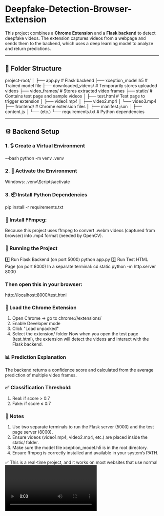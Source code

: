 # Deepfake-Detection-Browser-Extension

This project combines a **Chrome Extension** and a **Flask backend** to detect deepfake videos. The extension captures videos from a webpage and sends them to the backend, which uses a deep learning model to analyze and return predictions.

---

## 📁 Folder Structure
project-root/
│
├── app.py                  # Flask backend
├── xception_model.h5       # Trained model file
├── downloaded_videos/      # Temporarily stores uploaded videos
├── video_frames/           # Stores extracted video frames
├── static/                 # Contains test page and sample videos
│ ├── test.html             # Test page to trigger extension 
│ ├── video1.mp4
│ ├── video2.mp4
│ └── video3.mp4
├── frontend/               # Chrome extension files
│ ├── manifest.json
│ ├── content.js
│ └── (etc.)
└── requirements.txt        # Python dependencies


---

## ⚙️ Backend Setup

### 1. 🔃 Create a Virtual Environment
--bash
python -m venv .venv

### 2. 🚀 Activate the Environment
Windows:
.venv\Scripts\activate

### 3. 📦 Install Python Dependencies
pip install -r requirements.txt

### 🔽 Install FFmpeg:
Because this project uses ffmpeg to convert .webm videos (captured from browser) into .mp4 format (needed by OpenCV).

### 🚀 Running the Project
1️⃣ Run Flask Backend (on port 5000)
python app.py
2️⃣ Run Test HTML Page (on port 8000)
In a separate terminal:
cd static
python -m http.server 8000

### Then open this in your browser:
http://localhost:8000/test.html

### 🧩 Load the Chrome Extension
1. Open Chrome → go to chrome://extensions/
2. Enable Developer mode
3. Click "Load unpacked"
4. Select the extension/ folder
Now when you open the test page (test.html), the extension will detect the videos and interact with the Flask backend.

### 📊 Prediction Explanation
The backend returns a confidence score and calculated from the average prediction of multiple video frames.

### ✅ Classification Threshold:
1. Real: if score > 0.7
2. Fake: if score ≤ 0.7

### 📝 Notes
1. Use two separate terminals to run the Flask server (5000) and the test page server (8000).
2. Ensure videos (video1.mp4, video2.mp4, etc.) are placed inside the static/ folder.
3. Make sure the model file xception_model.h5 is in the root directory.
4. Ensure ffmpeg is correctly installed and available in your system’s PATH.

✅ This is a real-time project, and it works on most websites that use normal <video> elements.
⚠️ However, some websites (like YouTube) implement security policies (like CORS, sandboxing, or cross-origin streaming protections) which prevent the extension from capturing their video content. This is a browser-level security limitation, not a bug in the project.
🧩 If the extension fails to work on such sites, you’ll often see related errors or warnings in the browser console (e.g., CORS blocked, captureStream not allowed, etc.).
🧪 That’s why we created the test.html page inside the static/ folder — it provides a controlled environment for demo/testing, so you can clearly see how the detection system works without security interference.

